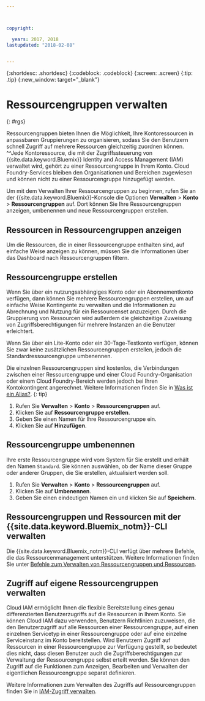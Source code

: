 ```yaml
---



copyright:

  years: 2017, 2018
lastupdated: "2018-02-08"


---
```


{:shortdesc: .shortdesc}
{:codeblock: .codeblock}
{:screen: .screen}
{:tip: .tip}
{:new_window: target="_blank"}

# Ressourcengruppen verwalten
{: #rgs}

Ressourcengruppen bieten Ihnen die Möglichkeit, Ihre Kontoressourcen in anpassbaren Gruppierungen zu organisieren, sodass Sie den Benutzern schnell Zugriff auf mehrere Ressourcen gleichzeitig zuordnen können. ^^Jede Kontoressource, die mit der Zugriffssteuerung von {{site.data.keyword.Bluemix}} Identity and Access Management (IAM) verwaltet wird, gehört zu einer Ressourcengruppe in Ihrem Konto. Cloud Foundry-Services bleiben den Organisationen und Bereichen zugewiesen und können nicht zu einer Ressourcengruppe hinzugefügt werden.

Um mit dem Verwalten Ihrer Ressourcengruppen zu beginnen, rufen Sie an der {{site.data.keyword.Bluemix}}-Konsole die Optionen **Verwalten** &gt; **Konto** &gt; **Ressourcengruppen** auf. Dort können Sie Ihre Ressourcengruppen anzeigen, umbenennen und neue Ressourcengruppen erstellen.

## Ressourcen in Ressourcengruppen anzeigen

Um die Ressourcen, die in einer Ressourcengruppe enthalten sind, auf einfache Weise anzeigen zu können, müssen Sie die Informationen über das Dashboard nach Ressourcengruppen filtern.

## Ressourcengruppe erstellen

Wenn Sie über ein nutzungsabhängiges Konto oder ein Abonnementkonto verfügen, dann können Sie mehrere Ressourcengruppen erstellen, um auf einfache Weise Kontingente zu verwalten und die Informationen zu Abrechnung und Nutzung für ein Ressourcenset anzuzeigen. Durch die Gruppierung von Ressourcen wird außerdem die gleichzeitige Zuweisung von Zugriffsberechtigungen für mehrere Instanzen an die Benutzer erleichtert.

Wenn Sie über ein Lite-Konto oder ein 30-Tage-Testkonto verfügen, können Sie zwar keine zusätzlichen Ressourcengruppen erstellen, jedoch die Standardressourcengruppe umbenennen. 

Die einzelnen Ressourcengruppen sind kostenlos, die Verbindungen zwischen einer Ressourcengruppe und einer Cloud Foundry-Organisation oder einem Cloud Foundry-Bereich werden jedoch bei Ihren Kontokontingent angerechnet. Weitere Informationen finden Sie in [Was ist ein Alias?](/docs/cfapps/connecting_apps.html#what_is_alias).
{: tip}

1. Rufen Sie **Verwalten** &gt; **Konto** &gt; **Ressourcengruppen** auf.
2. Klicken Sie auf **Ressourcengruppe erstellen**.
3. Geben Sie einen Namen für Ihre Ressourcengruppe ein.
4. Klicken Sie auf **Hinzufügen**.

## Ressourcengruppe umbenennen

Ihre erste Ressourcengruppe wird vom System für Sie erstellt und erhält den Namen `Standard`. Sie können auswählen, ob der Name dieser Gruppe oder anderer Gruppen, die Sie erstellen, aktualisiert werden soll.

1. Rufen Sie **Verwalten** &gt; **Konto** &gt; **Ressourcengruppen** auf.
2. Klicken Sie auf **Umbenennen**.
3. Geben Sie einen eindeutigen Namen ein und klicken Sie auf **Speichern**.

## Ressourcengruppen und Ressourcen mit der {{site.data.keyword.Bluemix_notm}}-CLI verwalten

Die {{site.data.keyword.Bluemix_notm}}-CLI verfügt über mehrere Befehle, die das Ressourcenmanagement unterstützen. Weitere Informationen finden Sie unter [Befehle zum Verwalten von Ressourcengruppen und Ressourcen](/docs/cli/reference/bluemix_cli/bx_cli.html#commands-for-managing-resource-groups-and-resources).

## Zugriff auf eigene Ressourcengruppen verwalten

Cloud IAM ermöglicht Ihnen die flexible Bereitstellung eines genau differenzierten Benutzerzugriffs auf die Ressourcen in Ihrem Konto. Sie können Cloud IAM dazu verwenden, Benutzern Richtlinien zuzuweisen, die den Benutzerzugriff auf alle Ressourcen einer Ressourcengruppe, auf einen einzelnen Servicetyp in einer Ressourcengruppe oder auf eine einzelne Serviceinstanz im Konto bereitstellen. Wird Benutzern Zugriff auf Ressourcen in einer Ressourcengruppe zur Verfügung gestellt, so bedeutet dies nicht, dass diesen Benutzer auch die Zugriffsberechtigungen zur Verwaltung der Ressourcengruppe selbst erteilt werden. Sie können den Zugriff auf die Funktionen zum Anzeigen, Bearbeiten und Verwalten der eigentlichen Ressourcengruppe separat definieren.

Weitere Informationen zum Verwalten des Zugriffs auf Ressourcengruppen finden Sie in [IAM-Zugriff verwalten](/docs/iam/mngiam.html#iammanidaccser).
